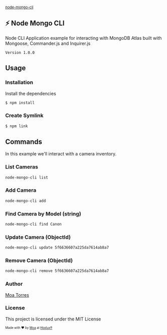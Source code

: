 <sub>[node-mongo-cli](https://github.com/moatorres/node-mongo-cli)</sub>

## ⚡️ Node Mongo CLI

Node CLI Application example for interacting with MongoDB Atlas built with Mongoose, Commander.js and Inquirer.js

`Version 1.0.0`

## Usage

### Installation

Install the dependencies

```sh
$ npm install
```

### Create Symlink

```sh
$ npm link
```

## Commands

In this example we'll interact with a camera inventory.

### **List Cameras**

```sh
node-mongo-cli list
```

### **Add Camera**

```sh
node-mongo-cli add
```

### **Find Camera by Model (string)**

```sh
node-mongo-cli find Canon
```

### **Update Camera (ObjectId)**

```sh
node-mongo-cli update 5f6636607a225da7614ab8a7
```

### **Remove Camera (ObjectId)**

```sh
node-mongo-cli remove 5f6636607a225da7614ab8a7
```

### Author

[Moa Torres](https://www.github.com/moatorres)

### License

This project is licensed under the MIT License

<sub><sup>Made with ❤️ by [Moa](https://github.com/moatorres) at [Hoxlux®](https://github.com/hoxlux)</sup></sub>
